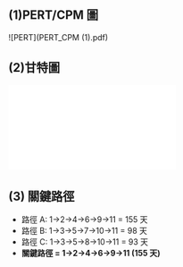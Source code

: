 ## (1)PERT/CPM 圖
![PERT](PERT_CPM (1).pdf)

## (2)甘特圖
![Gantt](Gantt.pdf)

## (3) 關鍵路徑
- 路徑 A: 1→2→4→6→9→11 = 155 天
- 路徑 B: 1→3→5→7→10→11 = 98 天
- 路徑 C: 1→3→5→8→10→11 = 93 天
- **關鍵路徑 = 1→2→4→6→9→11 (155 天)**
